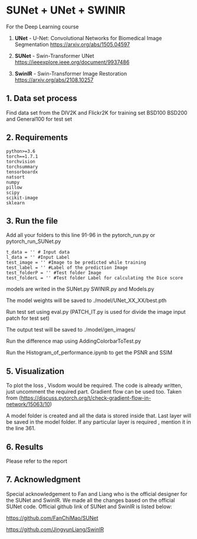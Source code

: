 # SUNet + UNet + SWINIR

For the Deep Learning course

1) **UNet** - U-Net: Convolutional Networks for Biomedical Image Segmentation
https://arxiv.org/abs/1505.04597

2) **SUNet** - Swin-Transformer UNet 
https://ieeexplore.ieee.org/document/9937486

3) **SwinIR** - Swin-Transformer Image Restoration
https://arxiv.org/abs/2108.10257

## 1. Data set process

Find data set from the DIV2K and Flickr2K for training set 
BSD100 BSD200 and General100 for test set

## 2. Requirements

```
python>=3.6
torch==1.7.1
torchvision
torchsummary
tensorboardx
natsort
numpy
pillow
scipy
scikit-image
sklearn
```


## 3. Run the file

Add all your folders to this line 91-96 in the pytorch_run.py or pytorch_run_SUNet.py
```
t_data = '' # Input data
l_data = '' #Input Label
test_image = '' #Image to be predicted while training
test_label = '' #Label of the prediction Image
test_folderP = '' #Test folder Image
test_folderL = '' #Test folder Label for calculating the Dice score
 ```
models are writed in the SUNet.py SWINIR.py and Models.py

The model weights will be saved to ./model/UNet_XX_XX/best.pth
 
Run test set using eval.py (PATCH_IT.py is used for divide the image input patch for test set)

The output test will be saved to ./model/gen_images/

Run the difference map using AddingColorbarToTest.py

Run the Histogram_of_performance.ipynb to get the PSNR and SSIM

## 5. Visualization

To plot the loss , Visdom would be required. The code is already written, just uncomment the required part.
Gradient flow can be used too. Taken from (https://discuss.pytorch.org/t/check-gradient-flow-in-network/15063/10)

A model folder is created and all the data is stored inside that.
Last layer will be saved in the model folder. If any particular layer is required , mention it in the line 361.


## 6. Results

Please refer to the report

## 7. Acknowledgment

Special acknowledgement to Fan and Liang who is the official designer for the SUNet and SwinIR. We made all the changes based on the official SUNet code. Official github link of SUNet and SwinIR is listed below:

https://github.com/FanChiMao/SUNet

https://github.com/JingyunLiang/SwinIR



